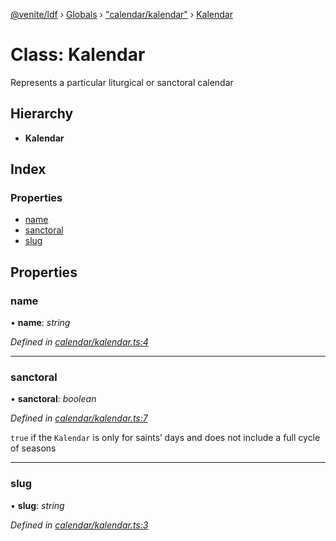 [@venite/ldf](../README.md) › [Globals](../globals.md) › ["calendar/kalendar"](../modules/_calendar_kalendar_.md) › [Kalendar](_calendar_kalendar_.kalendar.md)

# Class: Kalendar

Represents a particular liturgical or sanctoral calendar

## Hierarchy

* **Kalendar**

## Index

### Properties

* [name](_calendar_kalendar_.kalendar.md#name)
* [sanctoral](_calendar_kalendar_.kalendar.md#sanctoral)
* [slug](_calendar_kalendar_.kalendar.md#slug)

## Properties

###  name

• **name**: *string*

*Defined in [calendar/kalendar.ts:4](https://github.com/gbj/venite/blob/40f2cea5/ldf/src/calendar/kalendar.ts#L4)*

___

###  sanctoral

• **sanctoral**: *boolean*

*Defined in [calendar/kalendar.ts:7](https://github.com/gbj/venite/blob/40f2cea5/ldf/src/calendar/kalendar.ts#L7)*

`true` if the `Kalendar` is only for saints’ days and does not include a full cycle of seasons

___

###  slug

• **slug**: *string*

*Defined in [calendar/kalendar.ts:3](https://github.com/gbj/venite/blob/40f2cea5/ldf/src/calendar/kalendar.ts#L3)*
